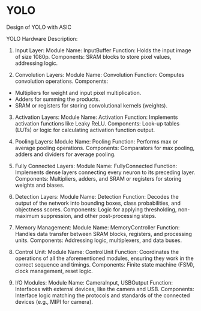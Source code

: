 # YOLO
Design of YOLO with ASIC

YOLO Hardware Description:
1. Input Layer:
Module Name: InputBuffer
Function: Holds the input image of size 1080p.
Components: SRAM blocks to store pixel values, addressing logic.

2. Convolution Layers:
Module Name: Convolution
Function: Computes convolution operations.
Components:
- Multipliers for weight and input pixel multiplication.
- Adders for summing the products.
- SRAM or registers for storing convolutional kernels (weights).

3. Activation Layers:
Module Name: Activation
Function: Implements activation functions like Leaky ReLU.
Components: Look-up tables (LUTs) or logic for calculating activation function output.

4. Pooling Layers:
Module Name: Pooling
Function: Performs max or average pooling operations.
Components: Comparators for max pooling, adders and dividers for average pooling.

5. Fully Connected Layers:
Module Name: FullyConnected
Function: Implements dense layers connecting every neuron to its preceding layer.
Components: Multipliers, adders, and SRAM or registers for storing weights and biases.

6. Detection Layers:
Module Name: Detection
Function: Decodes the output of the network into bounding boxes, class probabilities, and objectness scores.
Components: Logic for applying thresholding, non-maximum suppression, and other post-processing steps.

7. Memory Management:
Module Name: MemoryController
Function: Handles data transfer between SRAM blocks, registers, and processing units.
Components: Addressing logic, multiplexers, and data buses.

8. Control Unit:
Module Name: ControlUnit
Function: Coordinates the operations of all the aforementioned modules, ensuring they work in the correct sequence and timings.
Components: Finite state machine (FSM), clock management, reset logic.

10. I/O Modules:
Module Name: CameraInput, USBOutput
Function: Interfaces with external devices, like the camera and USB.
Components: Interface logic matching the protocols and standards of the connected devices (e.g., MIPI for camera).
